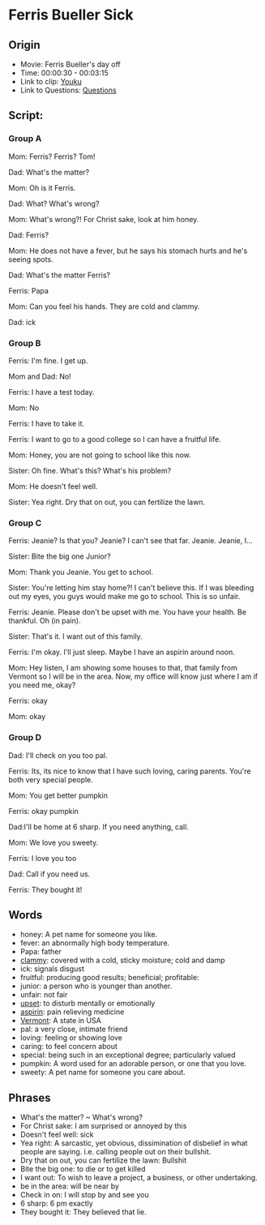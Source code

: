 # Ferris Bueller Sick
## Origin
- Movie: Ferris Bueller's day off
- Time: 00:00:30 - 00:03:15
- Link to clip: [Youku](http://v.youku.com/v_show/id_XMzAzMTI3OTY4OA==.html?spm=a2h3j.8428770.3416059.1)
- Link to Questions: [Questions](https://github.com/crazcalm/oral-english/blob/master/clip_questions/ferris_bueller_sick.md)

## Script:
### Group A
Mom: Ferris? Ferris? Tom!

Dad: What's the matter?

Mom: Oh is it Ferris. 

Dad: What? What's wrong?

Mom: What's wrong?! For Christ sake, look at him honey.

Dad: Ferris?

Mom: He does not have a fever, but he says his stomach hurts and he's seeing spots.

Dad: What's the matter Ferris?

Ferris: Papa

Mom: Can you feel his hands. They are cold and clammy.

Dad: ick

### Group B

Ferris: I'm fine. I get up.

Mom and Dad: No!

Ferris: I have a test today.

Mom: No

Ferris: I have to take it.

Ferris: I want to go to a good college so I can have a fruitful life.

Mom: Honey, you are not going to school like this now.

Sister: Oh fine. What's this? What's his problem?

Mom: He doesn't feel well.

Sister: Yea right. Dry that on out, you can fertilize the lawn.

### Group C

Ferris: Jeanie? Is that you? Jeanie? I can't see that far. Jeanie. Jeanie, I...

Sister: Bite the big one Junior?

Mom: Thank you Jeanie. You get to school.

Sister: You're letting him stay home?! I can't believe this. If I was bleeding out my eyes, you guys would make me go to school. This is so unfair.

Ferris: Jeanie. Please don't be upset with me. You have your health. Be thankful. Oh (in pain).

Sister: That's it. I want out of this family.

Ferris: I'm okay. I'll just sleep. Maybe I have an aspirin around noon.

Mom: Hey listen, I am showing some houses to that, that family from Vermont so I will be in the area. Now, my office will know just where I am if you need me, okay?

Ferris: okay

Mom: okay

### Group D

Dad: I'll check on you too pal.

Ferris: Its, its nice to know that I have such loving, caring parents. You're both very special people.

Mom: You get better pumpkin

Ferris: okay pumpkin

Dad:I'll be home at 6 sharp. If you need anything, call.

Mom: We love you sweety.

Ferris: I love you too

Dad: Call if you need us.

Ferris: They bought it!

## Words
- honey: A pet name for someone you like.
- fever: an abnormally high body temperature. 
- Papa: father
- [clammy](https://cn.bing.com/images/search?q=clammy&FORM=HDRSC2): covered with a cold, sticky moisture; cold and damp
- ick: signals disgust
- fruitful: producing good results; beneficial; profitable: 
- junior: a person who is younger than another.
- unfair: not fair
- [upset](https://cn.bing.com/images/search?q=upset&qs=n&form=QBIR&sp=-1&pq=upse&sc=8-4&sk=&cvid=996A881FF9D6400C9FA8DCD4AFAD3E2D): to disturb mentally or emotionally
- [aspirin](https://cn.bing.com/images/search?q=aspirin&qs=n&form=QBIR&sp=-1&pq=aspirin&sc=8-7&sk=&cvid=C6BCD3C715994FD59C1648ABA1D19E95): pain relieving medicine
- [Vermont](https://cn.bing.com/images/search?q=vermont%20pictures&qs=IM&form=QBIR&sp=1&pq=vermont%20p&sc=8-9&sk=&cvid=6E21288DAC1748EC821CA6C202C9E1D3): A state in USA
- pal: a very close, intimate friend
- loving: feeling or showing love
- caring: to feel concern about
- special: being such in an exceptional degree; particularly valued
- pumpkin: A word used for an adorable person, or one that you love. 
- sweety: A pet name for someone you care about.


## Phrases
- What's the matter? ~ What's wrong?
- For Christ sake: I am surprised or annoyed by this 
- Doesn't feel well: sick
- Yea right: A sarcastic, yet obvious, dissimination of disbelief in what people are saying. i.e. calling people out on their bullshit. 
- Dry that on out, you can fertilize the lawn: Bullshit
- Bite the big one: to die or to get killed
- I want out: To wish to leave a project, a business, or other undertaking. 
- be in the area: will be near by
- Check in on: I will stop by and see you
- 6 sharp: 6 pm exactly
- They bought it: They believed that lie.